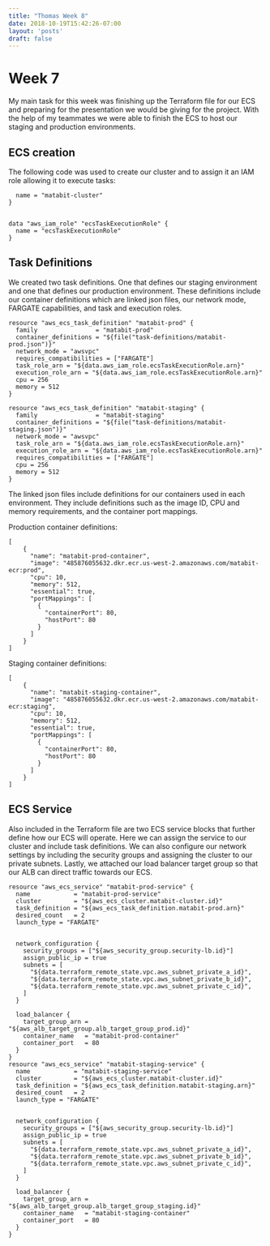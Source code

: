 ```yaml
---
title: "Thomas Week 8"
date: 2018-10-19T15:42:26-07:00
layout: 'posts'
draft: false
---
```


# Week 7
My main task for this week was finishing up the Terraform file for our ECS and preparing for the presentation we would be giving for the project. With the help of my teammates we were able to finish the ECS to host our staging and production environments.

## ECS creation

The following code was used to create our cluster and to assign it an IAM role allowing it to execute tasks:
```resource "aws_ecs_cluster" "matabit-cluster" {
  name = "matabit-cluster"
}


data "aws_iam_role" "ecsTaskExecutionRole" {
  name = "ecsTaskExecutionRole"
}
```
## Task Definitions

We created two task definitions. One that defines our staging environment and one that defines our production environment. These definitions include our container definitions which are linked json files, our network mode, FARGATE capabilities, and task and execution roles. 
```
resource "aws_ecs_task_definition" "matabit-prod" {
  family                = "matabit-prod"
  container_definitions = "${file("task-definitions/matabit-prod.json")}"
  network_mode = "awsvpc"
  requires_compatibilities = ["FARGATE"]
  task_role_arn = "${data.aws_iam_role.ecsTaskExecutionRole.arn}"
  execution_role_arn = "${data.aws_iam_role.ecsTaskExecutionRole.arn}"
  cpu = 256
  memory = 512
}

resource "aws_ecs_task_definition" "matabit-staging" {
  family                = "matabit-staging"
  container_definitions = "${file("task-definitions/matabit-staging.json")}"
  network_mode = "awsvpc"
  task_role_arn = "${data.aws_iam_role.ecsTaskExecutionRole.arn}"
  execution_role_arn = "${data.aws_iam_role.ecsTaskExecutionRole.arn}"
  requires_compatibilities = ["FARGATE"]
  cpu = 256
  memory = 512
}
```

The linked json files include definitions for our containers used in each environment. They include definitions such as the image ID, CPU and memory requirements, and the container port mappings. 

Production container definitions:
```
[
    {
      "name": "matabit-prod-container",
      "image": "485876055632.dkr.ecr.us-west-2.amazonaws.com/matabit-ecr:prod",
      "cpu": 10,
      "memory": 512,
      "essential": true,
      "portMappings": [
        {
          "containerPort": 80,
          "hostPort": 80
        }
      ]
    }
]
```

Staging container definitions:
```
[
    {
      "name": "matabit-staging-container",
      "image": "485876055632.dkr.ecr.us-west-2.amazonaws.com/matabit-ecr:staging",
      "cpu": 10,
      "memory": 512,
      "essential": true,
      "portMappings": [
        {
          "containerPort": 80,
          "hostPort": 80
        }
      ]
    }
]
```
## ECS Service

Also included in the Terraform file are two ECS service blocks that further define how our ECS will operate. Here we can assign the service to our cluster and include task definitions. We can also configure our network settings by including the security groups and assigning the cluster to our private subnets. Lastly, we attached our load balancer target group so that our ALB can direct traffic towards our ECS.
```
resource "aws_ecs_service" "matabit-prod-service" {
  name            = "matabit-prod-service"
  cluster         = "${aws_ecs_cluster.matabit-cluster.id}"
  task_definition = "${aws_ecs_task_definition.matabit-prod.arn}"
  desired_count   = 2
  launch_type = "FARGATE"
  

  network_configuration {
    security_groups = ["${aws_security_group.security-lb.id}"]
    assign_public_ip = true
    subnets = [
      "${data.terraform_remote_state.vpc.aws_subnet_private_a_id}",
      "${data.terraform_remote_state.vpc.aws_subnet_private_b_id}",
      "${data.terraform_remote_state.vpc.aws_subnet_private_c_id}",
    ]
  }

  load_balancer {
    target_group_arn = "${aws_alb_target_group.alb_target_group_prod.id}"
    container_name   = "matabit-prod-container"
    container_port   = 80
  }
}
resource "aws_ecs_service" "matabit-staging-service" {
  name            = "matabit-staging-service"
  cluster         = "${aws_ecs_cluster.matabit-cluster.id}"
  task_definition = "${aws_ecs_task_definition.matabit-staging.arn}"
  desired_count   = 2
  launch_type = "FARGATE"
  

  network_configuration {
    security_groups = ["${aws_security_group.security-lb.id}"]
    assign_public_ip = true
    subnets = [
      "${data.terraform_remote_state.vpc.aws_subnet_private_a_id}",
      "${data.terraform_remote_state.vpc.aws_subnet_private_b_id}",
      "${data.terraform_remote_state.vpc.aws_subnet_private_c_id}",
    ]
  }

  load_balancer {
    target_group_arn = "${aws_alb_target_group.alb_target_group_staging.id}"
    container_name   = "matabit-staging-container"
    container_port   = 80
  }
}
```
